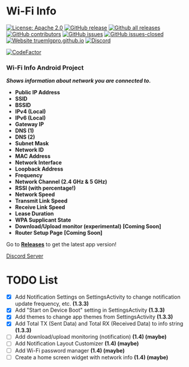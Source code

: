 # Wi-Fi Info
[![License: Apache 2.0](https://img.shields.io/badge/License-Apache%202.0-blue.svg)](https://opensource.org/licenses/Apache-2.0)
[![GitHub release](https://img.shields.io/github/release/TrueMLGPro/Wi-Fi_Info.svg)](https://GitHub.com/TrueMLGPro/Wi-Fi_Info/releases/)
[![Github all releases](https://img.shields.io/github/downloads/TrueMLGPro/Wi-Fi_Info/total.svg)](https://github.com/TrueMLGPro/Wi-Fi_Info/releases/)
[![GitHub contributors](https://img.shields.io/github/contributors/TrueMLGPro/Wi-Fi_Info.svg)](https://GitHub.com/TrueMLGPro/Wi-Fi_Info/graphs/contributors/)
[![GitHub issues](https://img.shields.io/github/issues/TrueMLGPro/Wi-Fi_Info.svg)](https://github.com/TrueMLGPro/Wi-Fi_Info/issues/)
[![GitHub issues-closed](https://img.shields.io/github/issues-closed/TrueMLGPro/Wi-Fi_Info.svg)](https://GitHub.com/TrueMLGPro/Wi-Fi_Info/issues?q=is%3Aissue+is%3Aclosed)
[![Website truemlgpro.github.io](https://img.shields.io/website-up-down-green-red/https/truemlgpro.github.io/Wi-Fi_Info.svg)](https://truemlgpro.github.io/Wi-Fi_Info/)
[![Discord](https://img.shields.io/discord/601107291915419658.svg)](https://discord.gg/qxE2DFr)

[![CodeFactor](https://www.codefactor.io/repository/github/truemlgpro/wi-fi_info/badge/master)](https://www.codefactor.io/repository/github/truemlgpro/wi-fi_info/overview/master)

### Wi-Fi Info Android Project

***Shows information about network you are connected to.***

* __Public IP Address__
* __SSID__
* __BSSID__
* __IPv4 (Local)__
* __IPv6 (Local)__
* __Gateway IP__
* __DNS (1)__
* __DNS (2)__
* __Subnet Mask__
* __Network ID__
* __MAC Address__
* __Network Interface__
* __Loopback Address__
* __Frequency__
* __Network Channel (2.4 GHz & 5 GHz)__
* __RSSI (with percentage!)__
* __Network Speed__
* __Transmit Link Speed__
* __Receive Link Speed__
* __Lease Duration__
* __WPA Supplicant State__
* __Download/Upload monitor (experimental)__ **[Coming Soon]**
* __Router Setup Page__ **[Coming Soon]**

Go to **[Releases](https://github.com/TrueMLGPro/Wi-Fi_Info/releases/)** to get the latest app version!

[Discord Server](https://discord.gg/qxE2DFr)

# TODO List

- [x] Add Notification Settings on SettingsActivity to change notification update frequency, etc. **(1.3.3)**
- [x] Add "Start on Device Boot" setting in SettingsActivity **(1.3.3)**
- [x] Add themes to change app themes from SettingsActivity **(1.3.3)**
- [x] Add Total TX (Sent Data) and Total RX (Received Data) to info string **(1.3.3)**
- [ ] Add download/upload monitoring (notification) **(1.4) (maybe)**
- [ ] Add Notification Layout Customizer **(1.4) (maybe)**
- [ ] Add Wi-Fi password manager **(1.4) (maybe)**
- [ ] Create a home screen widget with network info **(1.4) (maybe)**
